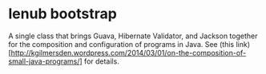 lenub bootstrap
=====

A single class that brings Guava, Hibernate Validator, and Jackson together for the composition and configuration of programs in Java.  See (this link)[http://kgilmersden.wordpress.com/2014/03/01/on-the-composition-of-small-java-programs/] for details.
